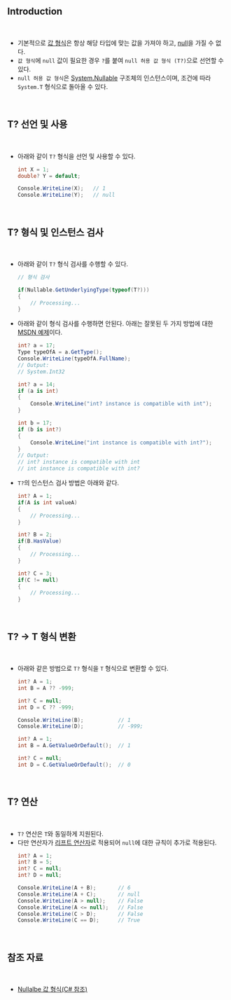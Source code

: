 ## Introduction

<br>

- 기본적으로 [값 형식](https://peponi-paradise.tistory.com/entry/C-Language-%EA%B0%92-%ED%98%95%EC%8B%9D)은 항상 해당 타입에 맞는 값을 가져야 하고, [null](https://learn.microsoft.com/ko-kr/dotnet/csharp/language-reference/keywords/null)을 가질 수 없다.
- `값 형식`에 `null` 값이 필요한 경우 `?`를 붙여 `null 허용 값 형식 (T?)`으로 선언할 수 있다.
- `null 허용 값 형식`은 [System.Nullable<T>](https://learn.microsoft.com/ko-kr/dotnet/api/system.nullable-1?view=net-7.0) 구조체의 인스턴스이며, 조건에 따라 `System.T` 형식으로 돌아올 수 있다.

<br>

## T? 선언 및 사용

<br>

- 아래와 같이 `T?` 형식을 선언 및 사용할 수 있다.
    ```cs
    int X = 1;
    double? Y = default;

    Console.WriteLine(X);   // 1
    Console.WriteLine(Y);   // null
    ```

<br>

## T? 형식 및 인스턴스 검사

<br>

- 아래와 같이 `T?` 형식 검사를 수행할 수 있다.
    ```cs
    // 형식 검사

    if(Nullable.GetUnderlyingType(typeof(T?)))
    {
        // Processing...
    }
    ```

- 아래와 같이 형식 검사를 수행하면 안된다. 아래는 잘못된 두 가지 방법에 대한 [MSDN 예제](https://learn.microsoft.com/ko-kr/dotnet/csharp/language-reference/builtin-types/nullable-value-types#how-to-identify-a-nullable-value-type)이다.
    ```cs
    int? a = 17;
    Type typeOfA = a.GetType();
    Console.WriteLine(typeOfA.FullName);
    // Output:
    // System.Int32
    ```
    ```cs
    int? a = 14;
    if (a is int)
    {
        Console.WriteLine("int? instance is compatible with int");
    }

    int b = 17;
    if (b is int?)
    {
        Console.WriteLine("int instance is compatible with int?");
    }
    // Output:
    // int? instance is compatible with int
    // int instance is compatible with int?
    ```

- `T?`의 인스턴스 검사 방법은 아래와 같다.
    ```cs
    int? A = 1;
    if(A is int valueA)
    {
        // Processing...
    }

    int? B = 2;
    if(B.HasValue)
    {
        // Processing...
    }

    int? C = 3;
    if(C != null)
    {
        // Processing...
    }
    ```

<br>

## T? -> T 형식 변환

<br>

- 아래와 같은 방법으로 `T?` 형식을 `T` 형식으로 변환할 수 있다.
    ```cs
    int? A = 1;
    int B = A ?? -999;

    int? C = null;
    int D = C ?? -999;

    Console.WriteLine(B);           // 1
    Console.WriteLine(D);           // -999;
    ```
    ```cs
    int? A = 1;
    int B = A.GetValueOrDefault();  // 1

    int? C = null;
    int D = C.GetValueOrDefault();  // 0
    ```

<br>

## T? 연산

<br>

- `T?` 연산은 `T`와 동일하게 지원된다.
- 다만 연산자가 [리프트 연산자](https://learn.microsoft.com/ko-kr/dotnet/csharp/language-reference/language-specification/expressions#lifted-operators)로 적용되어 `null`에 대한 규칙이 추가로 적용된다.
    ```cs
    int? A = 1;
    int? B = 5;
    int? C = null;
    int? D = null;

    Console.WriteLine(A + B);       // 6
    Console.WriteLine(A + C);       // null
    Console.WriteLine(A > null);    // False
    Console.WriteLine(A <= null);   // False
    Console.WriteLine(C > D);       // False
    Console.WriteLine(C == D);      // True
    ```

<br>

## 참조 자료

<br>

- [Nullalbe 값 형식(C# 참조)](https://learn.microsoft.com/ko-kr/dotnet/csharp/language-reference/builtin-types/nullable-value-types)